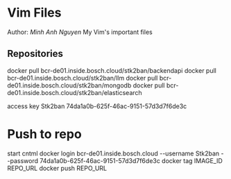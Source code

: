 # Vim Files
Author: *Minh Anh Nguyen*
My Vim's important files
## Repositories
docker pull bcr-de01.inside.bosch.cloud/stk2ban/backendapi
docker pull bcr-de01.inside.bosch.cloud/stk2ban/llm
docker pull bcr-de01.inside.bosch.cloud/stk2ban/mongodb
docker pull bcr-de01.inside.bosch.cloud/stk2ban/elasticsearch

access key
Stk2ban
74da1a0b-625f-46ac-9151-57d3d7f6de3c

# Push to repo
start cntml
docker login bcr-de01.inside.bosch.cloud --username Stk2ban --password 74da1a0b-625f-46ac-9151-57d3d7f6de3c
docker tag IMAGE_ID REPO_URL
docker push REPO_URL
